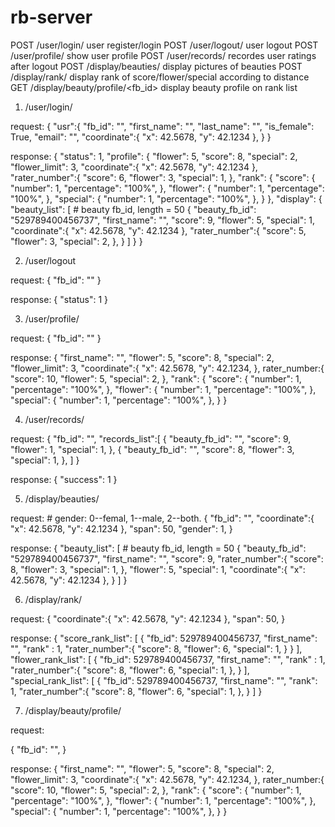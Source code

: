 rb-server
=========
POST  /user/login/                    user register/login
POST  /user/logout/                   user logout
POST  /user/profile/                  show user profile
POST  /user/records/                  recordes user ratings after logout
POST  /display/beauties/              display pictures of beauties
POST  /display/rank/                  display rank of score/flower/special according to distance
GET  /display/beauty/profile/<fb_id>  display beauty profile on rank list

1. /user/login/

request:
    {
        "usr":{
            "fb_id": "",
            "first_name": "",
            "last_name": "",
            "is_female": True,
            "email": "",
            "coordinate":{
                "x": 42.5678,
                "y": 42.1234
            },
        }
    }

response:
    {
        "status": 1,
        "profile": {
            "flower": 5,
            "score": 8,
            "special": 2,
            "flower_limit": 3,
            "coordinate":{
                "x": 42.5678,
                "y": 42.1234
            },
            "rater_number":{
                "score": 6,
                "flower": 3,
                "special": 1,
            },
            "rank": {
                "score": {
                    "number": 1,
                    "percentage": "100%",
                },
                "flower": {
                    "number": 1,
                    "percentage": "100%",
                },
                "special": {
                    "number": 1,
                    "percentage": "100%",
                },
            }
        },
        "display": {
            "beauty_list": [
                # beauty fb_id, length = 50
                {
                    "beauty_fb_id": "529789400456737",
                    "first_name": "",
                    "score": 9,
                    "flower": 5,
                    "special": 1,
                    "coordinate":{
                        "x": 42.5678,
                        "y": 42.1234
                    },
                    "rater_number":{
                        "score": 5,
                        "flower": 3,
                        "special": 2,
                    },
                }
            ]
        }
    }

2.  /user/logout

request:
    {
        "fb_id": ""
    }

response:
    {
        "status": 1
    }
    
3.  /user/profile/

request:
    {
        "fb_id": ""
    }

response:
    {
        "first_name": "",
        "flower": 5,
        "score": 8,
        "special": 2,
        "flower_limit": 3,
        "coordinate":{
            "x": 42.5678,
            "y": 42.1234,
        },
        rater_number:{
            "score": 10,
            "flower": 5,
            "special": 2,
        },
        "rank": {
            "score": {
                "number": 1,
                "percentage": "100%",
            },
            "flower": {
                "number": 1,
                "percentage": "100%",
            },
            "special": {
                "number": 1,
                "percentage": "100%",
            },
        }
    }

4.  /user/records/

request:
    {
        "fb_id": "",
        "records_list":[
            {
                "beauty_fb_id": "",
                "score": 9,
                "flower": 1,
                "special": 1,
            },
            {
                "beauty_fb_id": "",
                "score": 8,
                "flower": 3,
                "special": 1,
            },
        ]
    }
    
  response:
    {
        "success": 1
    }

5.  /display/beauties/

request:
    # gender: 0--femal, 1--male, 2--both.
    {
        "fb_id": "",
        "coordinate":{
            "x": 42.5678,
            "y": 42.1234
        },
        "span": 50,
        "gender": 1,
    }

response:
    {
        "beauty_list": [
            # beauty fb_id, length = 50
            {
                "beauty_fb_id": "529789400456737",
                "first_name": "",
                "score": 9,
                "rater_number":{
                    "score": 8,
                    "flower": 3,
                    "special": 1,
                },
                "flower": 5,
                "special": 1,
                "coordinate":{
                    "x": 42.5678,
                    "y": 42.1234
                },
            }
        ]
    }

6.  /display/rank/

request:
   {
        "coordinate":{
            "x": 42.5678,
            "y": 42.1234
        },
        "span": 50,
    }
    
response:
    {
        "score_rank_list": [
            {
                "fb_id": 529789400456737,
                "first_name": "",
                "rank" : 1,
                "rater_number":{
                    "score": 8,
                    "flower": 6,
                    "special": 1,
                }
            }
        ],
        "flower_rank_list": [
            {
                "fb_id": 529789400456737,
                "first_name": "",
                "rank" : 1,
                "rater_number":{
                    "score": 8,
                    "flower": 6,
                    "special": 1,
                },
            }
        ],
        "special_rank_list": [
            {
                "fb_id": 529789400456737,
                "first_name": "",
                "rank": 1,
                "rater_number":{
                    "score": 8,
                    "flower": 6,
                    "special": 1,
                },
            }
        ]
    }
    
7.   /display/beauty/profile/ 

request:

{
    "fb_id": "",
}

response:
    {
        "first_name": "",
        "flower": 5,
        "score": 8,
        "special": 2,
        "flower_limit": 3,
        "coordinate":{
            "x": 42.5678,
            "y": 42.1234,
        },
        rater_number:{
            "score": 10,
            "flower": 5,
            "special": 2,
        },
        "rank": {
            "score": {
                "number": 1,
                "percentage": "100%",
            },
            "flower": {
                "number": 1,
                "percentage": "100%",
            },
            "special": {
                "number": 1,
                "percentage": "100%",
            },
        }
    }
    
